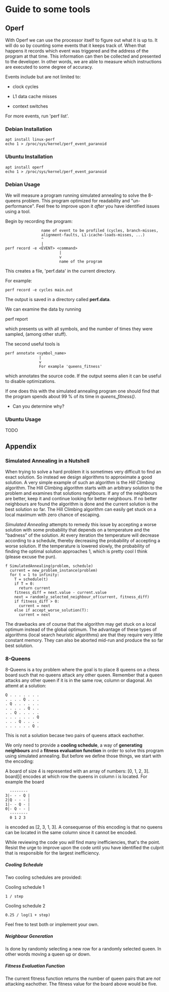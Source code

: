 # Guide to some tools

## Operf

With Operf we can use the processor itself to figure out what it is up to. It
will do so by counting some events that it keeps track of. When that happens
it records which event was triggered and the address of the program at that
time. This information can then be collected and presented to the developer. In
other words, we are able to measure which instructions are executed to some
degree of accuracy.

Events include but are not limited to:

- clock cycles

- L1 data cache misses

- context switches

For more events, run 'perf list'.

### Debian Installation

    apt install linux-perf
    echo 1 > /proc/sys/kernel/perf_event_paranoid

### Ubuntu Installation

    apt install operf
    echo 1 > /proc/sys/kernel/perf_event_paranoid

### Debian Usage

We will measure a program running simulated annealing to solve the 8-queens
problem. This program optimized for readability and "un-performance". Feel free
to improve upon it *after* you have identified issues using a tool.

Begin by recording the program:

                    name of event to be profiled (cycles, branch-misses,
                    alignment-faults, L1-icache-loads-misses, ...)
                    ^
                    |
    perf record -e <EVENT> <command>
                            |
                            v
                            name of the program

This creates a file, 'perf.data' in the current directory.

For example:

    perf record -e cycles main.out

The output is saved in a directory called **perf.data**.

We can examine the data by running

  perf report

which presents us with all symbols, and the number of times they were sampled,
(among other stuff).

The second useful tools is

    perf annotate <symbol_name>
                   |
                   v
                   For example 'queens_fitness'

which annotates the source code. If the output seems alien it can be useful to
disable optimizations.

If one does this with the simulated annealing program one should find that the
program spends about 99 % of its time in *queens_fitness()*.

- Can you determine why?

### Ubuntu Usage

TODO

## Appendix

### Simulated Annealing in a Nutshell

When trying to solve a hard problem it is sometimes very difficult to find an
exact solution. So instead we design algorithms to approximate a good solution.
A very simple example of such an algorithm is the *Hill Climbing* algorithm. The
Hill Climbing algorithm starts with an arbitrary solution to the problem and
examines that solutions neghbours. If any of the neighbours are better, keep it
and continue looking for better neighbours. If no better neighbours are found
the algorithm is done and the current solution is the best solution so far. The
Hill Climbing algorithm can easily get stuck on a local maximum with zero chance
of escaping.

*Simulated Annealing* attempts to remedy this issue by accepting a worse
solution with some probability that depends on a temperature and the "badness"
of the solution. At every iteration the temperature will decrease according to a
schedule, thereby decreasing the probability of accepting a worse solution. If
the temperature is lowered slowly, the probability of finding the optimal
solution approaches 1, which is pretty cool I think (please excuse the pun).

    f SimulatedAnnealing(problem, schedule)
      current = new_problem_instance(problem)
      for t = 1 to infinity:
        T = schedule(t)
        if T = 0:
          return current
        fitness_diff = next.value - current.value
        next = randomly_selected_neighbour_of(current, fitness_diff)
        if fitness_diff > 0:
          current = next
        else if accept_worse_solution(T):
          current = next

The drawbacks are of course that the algorithm may get stuck on a local optimum
instead of the global optimum. The advantage of these types of algorithms (local
search heuristic algorithms) are that they require very little constant memory.
They can also be aborted mid-run and produce the so far best solution.

### 8-Queens

8-Queens is a toy problem where the goal is to place 8 queens on a chess board
such that no queens attack any other queen. Remember that a queen attacks any
other queen if it is in the same row, column or diagonal. An attemt at a
solution:

    Q . . . . . . .
    . . . . Q . . .
    . Q . . . . . .
    . . . . . Q . .
    . . Q . . . . .
    . . . . . . . Q
    . . . Q . . . .
    . . . . . . Q .

This is not a solution becase two pairs of queens attack eachother.

We only need to provide a **cooling schedule**, a way of **generating
neighbours** and a **fitness evaluation function** in order to solve this program
using simulated annealing. But before we define those things, we start with the
encoding:

A board of size 4 is represented with an array of numbers: [0, 1, 2, 3].
board[i] encodes at which row the queens in column i is located. For example the
board

      --------
    3|- - - Q |
    2|Q - - - |
    1|- - Q - |
    0|- Q - - |
      --------
      0 1 2 3

is encoded as [2, 3, 1, 3]. A consequense of this encoding is that no queens can
be located in the same column since it cannot be encoded.

While reviewing the code you *will* find many inefficiencies, that's the point.
Resist the urge to improve upon the code until you have identified the culprit
that is responsible for the largest inefficiency.

##### Cooling Schedule

Two cooling schedules are provided:

Cooling schedule 1

    1 / step

Cooling schedule 2

    0.25 / log(1 + step)

Feel free to test both or implement your own.

##### Neighbour Generation

Is done by randomly selecting a new row for a randomly selected queen. In other
words moving a queen up or down.

##### Fitness Evaluation Function

The current fitness function returns the number of queen pairs that are *not*
attacking eachother. The fitness value for the board above would be five.
